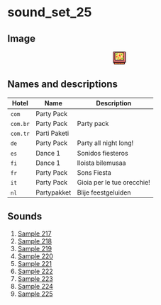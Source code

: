 # sound_set_25

## Image

<div align="center">

![sound_set_25](../uploads/imgs/25.gif)

</div>

## Names and descriptions

| Hotel | Name | Description |
|-|-|-|
| `com` | Party Pack |  |
| `com.br` | Party Pack | Party pack |
| `com.tr` | Parti Paketi |  |
| `de` | Party Pack | Party all night long! |
| `es` | Dance 1 | Sonidos fiesteros |
| `fi` | Dance 1 | Iloista bilemusaa |
| `fr` | Party Pack | Sons Fiesta |
| `it` | Party Pack | Gioia per le tue orecchie! |
| `nl` | Partypakket | Blije feestgeluiden |

## Sounds

1. [Sample 217](../uploads/sounds/sound_machine_sample_217.mp3)
1. [Sample 218](../uploads/sounds/sound_machine_sample_218.mp3)
1. [Sample 219](../uploads/sounds/sound_machine_sample_219.mp3)
1. [Sample 220](../uploads/sounds/sound_machine_sample_220.mp3)
1. [Sample 221](../uploads/sounds/sound_machine_sample_221.mp3)
1. [Sample 222](../uploads/sounds/sound_machine_sample_222.mp3)
1. [Sample 223](../uploads/sounds/sound_machine_sample_223.mp3)
1. [Sample 224](../uploads/sounds/sound_machine_sample_224.mp3)
1. [Sample 225](../uploads/sounds/sound_machine_sample_225.mp3)
